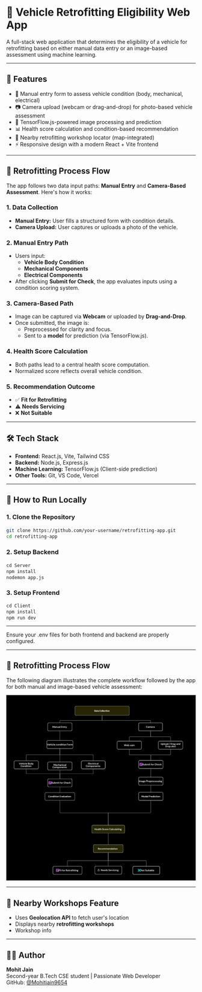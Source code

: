 # 🚗 Vehicle Retrofitting Eligibility Web App

A full-stack web application that determines the eligibility of a vehicle for retrofitting based on either manual data entry or an image-based assessment using machine learning.

---

## 📌 Features

- 📝 Manual entry form to assess vehicle condition (body, mechanical, electrical)
- 📷 Camera upload (webcam or drag-and-drop) for photo-based vehicle assessment
- 🤖 TensorFlow.js-powered image processing and prediction
- 📊 Health score calculation and condition-based recommendation
- 📍 Nearby retrofitting workshop locator (map-integrated)
- ⚡ Responsive design with a modern React + Vite frontend

---

## 🧠 Retrofitting Process Flow

The app follows two data input paths: **Manual Entry** and **Camera-Based Assessment**. Here's how it works:

### 1. **Data Collection**

- **Manual Entry:** User fills a structured form with condition details.
- **Camera Upload:** User captures or uploads a photo of the vehicle.

### 2. **Manual Entry Path**

- Users input:
  - **Vehicle Body Condition**
  - **Mechanical Components**
  - **Electrical Components**
- After clicking **Submit for Check**, the app evaluates inputs using a condition scoring system.

### 3. **Camera-Based Path**

- Image can be captured via **Webcam** or uploaded by **Drag-and-Drop**.
- Once submitted, the image is:
  - Preprocessed for clarity and focus.
  - Sent to a **model** for prediction (via TensorFlow.js).
  
### 4. **Health Score Calculation**

- Both paths lead to a central health score computation.
- Normalized score reflects overall vehicle condition.

### 5. **Recommendation Outcome**

- ✅ **Fit for Retrofitting**
- ⚠️ **Needs Servicing**
- ❌ **Not Suitable**

---

## 🛠️ Tech Stack

- **Frontend:** React.js, Vite, Tailwind CSS
- **Backend:** Node.js, Express.js
- **Machine Learning:** TensorFlow.js (Client-side prediction)
- **Other Tools:** Git, VS Code, Vercel

---

## 🧪 How to Run Locally

### 1. Clone the Repository

```bash
git clone https://github.com/your-username/retrofitting-app.git
cd retrofitting-app
```

### 2. Setup Backend
```
cd Server
npm install
nodemon app.js
```
### 3. Setup Frontend
```
cd Client
npm install
npm run dev
```
---
Ensure your .env files for both frontend and backend are properly configured.

---

## 🔁 Retrofitting Process Flow

The following diagram illustrates the complete workflow followed by the app for both manual and image-based vehicle assessment:

![Retrofitting Process Flow](./assets/retrofitting-process-flow.png)

---
## 📍 Nearby Workshops Feature

- Uses **Geolocation API** to fetch user's location
- Displays nearby **retrofitting workshops**
- Workshop info

---

## 🙋‍♂️ Author

**Mohit Jain**  
Second-year B.Tech CSE student | Passionate Web Developer  
GitHub: [@Mohitjain9654](https://github.com/Mohitjain9654)
